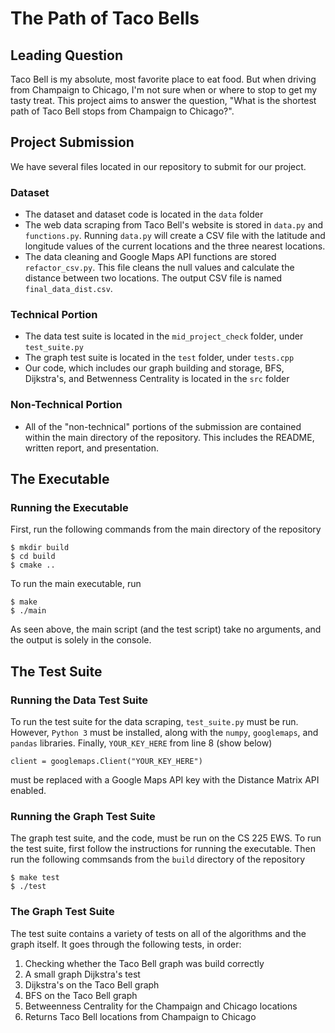 # The Path of Taco Bells
## Leading Question 
Taco Bell is my absolute, most favorite place to eat food. But when driving from Champaign to Chicago, I'm not sure when or where to stop to get my tasty treat. This project aims to answer the question, "What is the shortest path of Taco Bell stops from Champaign to Chicago?".

## Project Submission
We have several files located in our repository to submit for our project. 
### Dataset
- The dataset and dataset code is located in the `data` folder
- The web data scraping from Taco Bell's website is stored in `data.py` and `functions.py`. Running `data.py` will create a CSV file with the latitude and longitude values of the current locations and the three nearest locations.
- The data cleaning and Google Maps API functions are stored `refactor_csv.py`. This file cleans the null values and calculate the distance between two locations. The output CSV file is named `final_data_dist.csv`.

### Technical Portion
- The data test suite is located in the `mid_project_check` folder, under `test_suite.py`
- The graph test suite is located in the `test` folder, under `tests.cpp`
- Our code, which includes our graph building and storage, BFS, Dijkstra's, and Betwenness Centrality is located in the `src` folder

### Non-Technical Portion
- All of the "non-technical" portions of the submission are contained within the main directory of the repository. This includes the README, written report, and presentation.


## The Executable
### Running the Executable
First, run the following commands from the main directory of the repository

    $ mkdir build
    $ cd build
    $ cmake ..

To run the main executable, run

    $ make
    $ ./main

As seen above, the main script (and the test script) take no arguments, and the output is solely in the console.

## The Test Suite
### Running the Data Test Suite
To run the test suite for the data scraping, `test_suite.py` must be run. However, `Python 3` must be installed, along with the `numpy`, `googlemaps`, and `pandas` libraries. Finally, `YOUR_KEY_HERE` from line 8 (show below)

    client = googlemaps.Client("YOUR_KEY_HERE")

must be replaced with a Google Maps API key with the Distance Matrix API enabled.

### Running the Graph Test Suite
The graph test suite, and the code, must be run on the CS 225 EWS. To run the test suite, first follow the instructions for running the executable. Then run the following commsands from the `build` directory of the repository

    $ make test
    $ ./test

### The Graph Test Suite
The test suite contains a variety of tests on all of the algorithms and the graph itself. It goes through the following tests, in order:

1. Checking whether the Taco Bell graph was build correctly
2. A small graph Dijkstra's test
3. Dijkstra's on the Taco Bell graph
4. BFS on the Taco Bell graph
5. Betweenness Centrality for the Champaign and Chicago locations
6. Returns Taco Bell locations from Champaign to Chicago

